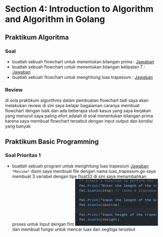 # Section 4: Introduction to Algorithm and Algorithm in Golang
## Praktikum Algoritma
### Soal
- buatlah sebuah flowchart untuk menentukan bilangan prima : [Jawaban](praktikum_alogrithm/bilangan_prima.png)
- buatlah sebuah flowchart untuk menentukan bilangan kelipatan 7 : [Jawaban](praktikum_alogrithm/flowchar_trapesium.png)
- buatlah sebuah flowchart untuk menghitung luas trapesium : [Jawaban](praktikum_alogrithm/kelipatan_bilangan7.png)
### Review
di sola praktikum algorithms dalam pembuatan flowchart tadi saya akan melakukan review di sini saya belajar bagaiaman caranya membuat flowchart dengan baik dan ada beberapa studi kasus yang saya kerjakan yang menurut saya paling efort adalah di soal menentukan bilangan prima karena saya membuat flowchart tersebut dengan input output dan kondisi yang banyak

## Praktikum Basic Programming
### Soal Prioritas 1
- buatlah sebuah program untuk menghitung luas trapesium  [Jawaban](praktikum_basic_prgoramming/luas_trapesium.go) 
`*Review*` 
disini saya  membuat file dengan nama luas_trapesium.go saya membuat 3 variabel dengan tipe float32 di sini saya menambahkan proses untuk Input dengan fmt ![Alt Text](assets/2023-02-18_15-24.png) dan membuat fungsi untuk mencar luas dari segitiga tersebut

